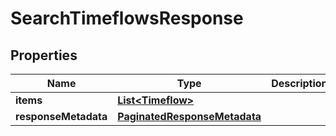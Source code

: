 

# SearchTimeflowsResponse


## Properties

Name | Type | Description | Notes
------------ | ------------- | ------------- | -------------
**items** | [**List&lt;Timeflow&gt;**](Timeflow.md) |  |  [optional]
**responseMetadata** | [**PaginatedResponseMetadata**](PaginatedResponseMetadata.md) |  |  [optional]



